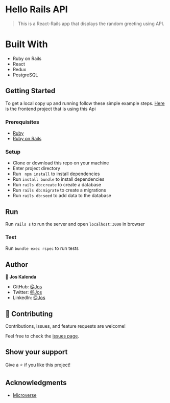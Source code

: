 # Hello Rails API
> This is a React-Rails app that displays the random greeting using API. 

# Built With

- Ruby on Rails
- React
- Redux
- PostgreSQL

## Getting Started

To get a local copy up and running follow these simple example steps.
[Here](https://github.com/joskalenda/hello-rails-react-frontend/pull/1) is the frontend project that is using this Api

### Prerequisites

- [Ruby](https://www.ruby-lang.org/)
- [Ruby on Rails](https://rubyonrails.org/)

### Setup
- Clone or download this repo on your machine
- Enter project directory
- Run ` npm install` to install dependencies
- Run `install bundle` to install dependencies
- Run  `rails db:create` to create a database
- Run  `rails db:migrate` to create a migrations
- Run  `rails db:seed` to add data to the database

## Run

Run `rails s` to run the server and open `localhost:3000` in browser

### Test

Run `bundle exec rspec` to run tests
## Author

👤 **Jos Kalenda**

- GitHub: [@Jos](https://github.com/joskalenda)
- Twitter: [@Jos](https://twitter.com/Joskalenda)
- LinkedIn: [@Jos](https://www.linkedin.com/in/jos-kalenda/)


## 🤝 Contributing

Contributions, issues, and feature requests are welcome!

Feel free to check the [issues page](https://github.com/joskalenda/hello-world-backend/issues).

## Show your support

Give a ⭐️ if you like this project!

## Acknowledgments
- [Microverse](https://www.microverse.org/) 
